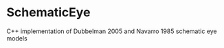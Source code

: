SchematicEye
============

C++ implementation of Dubbelman 2005 and Navarro 1985 schematic eye models